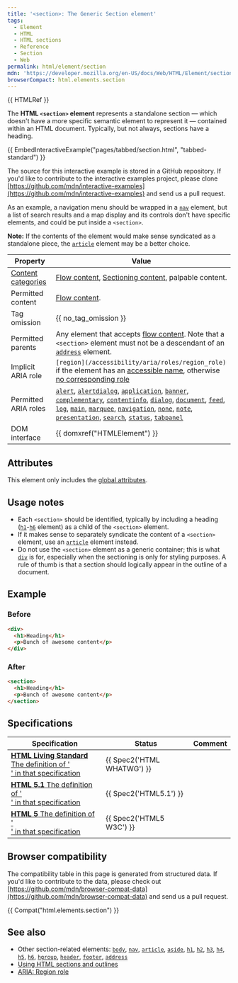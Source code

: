 ```yaml
---
title: '<section>: The Generic Section element'
tags:
  - Element
  - HTML
  - HTML sections
  - Reference
  - Section
  - Web
permalink: html/element/section
mdn: 'https://developer.mozilla.org/en-US/docs/Web/HTML/Element/section'
browserCompact: html.elements.section
---
```

{{ HTMLRef }}

The **HTML `<section>` element** represents a standalone section — which doesn't have a more specific semantic element to represent it — contained within an HTML document. Typically, but not always, sections have a heading.

{{ EmbedInteractiveExample("pages/tabbed/section.html", "tabbed-standard") }}

The source for this interactive example is stored in a GitHub repository. If you'd like to contribute to the interactive examples project, please clone [https://github.com/mdn/interactive-examples](https://github.com/mdn/interactive-examples) and send us a pull request.

As an example, a navigation menu should be wrapped in a [`nav`](/html/element/nav/) element, but a list of search results and a map display and its controls don't have specific elements, and could be put inside a `<section>`.

**Note:** If the contents of the element would make sense syndicated as a standalone piece, the [`article`](/html/element/article/) element may be a better choice.

| Property | Value |
| --- | --- |
| [Content categories](/html/content_categories) | [Flow content](/html/content_categories#flow_content), [Sectioning content](/html/content_categories#sectioning_content), palpable content. |
| Permitted content | [Flow content](/html/content_categories#flow_content). |
| Tag omission | {{ no_tag_omission }} |
| Permitted parents | Any element that accepts [flow content](/html/content_categories#flow_content). Note that a `<section>` element must not be a descendant of an [`address`](/html/element/address/) element. |
| Implicit ARIA role | `[region](/accessibility/aria/roles/region_role)` if the element has an [accessible name](https://developer.paciellogroup.com/blog/2017/04/what-is-an-accessible-name/), otherwise [no corresponding role](https://www.w3.org/TR/html-aria/#dfn-no-corresponding-role) |
| Permitted ARIA roles | [`alert`](https://w3c.github.io/aria/#alert), [`alertdialog`](https://w3c.github.io/aria/#alertdialog), [`application`](https://w3c.github.io/aria/#application), [`banner`](https://w3c.github.io/aria/#banner), [`complementary`](https://w3c.github.io/aria/#complementary), [`contentinfo`](https://w3c.github.io/aria/#contentinfo), [`dialog`](https://w3c.github.io/aria/#dialog), [`document`](https://w3c.github.io/aria/#document), [`feed`](https://w3c.github.io/aria/#feed), [`log`](https://w3c.github.io/aria/#log), [`main`](https://w3c.github.io/aria/#main), [`marquee`](https://w3c.github.io/aria/#marquee), [`navigation`](https://w3c.github.io/aria/#navigation), [`none`](https://w3c.github.io/aria/#none), [`note`](https://w3c.github.io/aria/#note), [`presentation`](https://w3c.github.io/aria/#presentation), [`search`](https://w3c.github.io/aria/#search), [`status`](https://w3c.github.io/aria/#status), [`tabpanel`](https://w3c.github.io/aria/#tabpanel) |
| DOM interface | {{ domxref("HTMLElement") }} |

## Attributes

This element only includes the [global attributes](/html/global_attributes).

## Usage notes

-   Each `<section>` should be identified, typically by including a heading ([`h1`](/html/element/h1/)-[`h6`](/html/element/h6/) element) as a child of the `<section>` element.
-   If it makes sense to separately syndicate the content of a `<section>` element, use an [`article`](/html/element/article/) element instead.
-   Do not use the `<section>` element as a generic container; this is what [`div`](/html/element/div/) is for, especially when the sectioning is only for styling purposes. A rule of thumb is that a section should logically appear in the outline of a document.

## Example

### Before

```html
<div>
  <h1>Heading</h1>
  <p>Bunch of awesome content</p>
</div>
```

### After

```html
<section>
  <h1>Heading</h1>
  <p>Bunch of awesome content</p>
</section>

```

## Specifications

| Specification | Status | Comment |
| --- | --- | --- |
| [**HTML Living Standard** The definition of '<section>' in that specification](https://html.spec.whatwg.org/multipage/sections.html#the-section-element) | {{ Spec2('HTML WHATWG') }} |  |
| [**HTML 5.1** The definition of '<section>' in that specification](https://www.w3.org/TR/html51/sections.html#the-section-element) | {{ Spec2('HTML5.1') }} |  |
| [**HTML 5** The definition of '<section>' in that specification](https://www.w3.org/TR/html52/sections.html#the-section-element) | {{ Spec2('HTML5 W3C') }} |  |

## Browser compatibility

The compatibility table in this page is generated from structured data. If you'd like to contribute to the data, please check out [https://github.com/mdn/browser-compat-data](https://github.com/mdn/browser-compat-data) and send us a pull request.

{{ Compat("html.elements.section") }}

## See also

-   Other section-related elements: [`body`](/html/element/body/), [`nav`](/html/element/nav/), [`article`](/html/element/article/), [`aside`](/html/element/aside/), [`h1`](/html/element/h1/), [`h2`](/html/element/h2/), [`h3`](/html/element/h3/), [`h4`](/html/element/h4/), [`h5`](/html/element/h5/), [`h6`](/html/element/h6/), [`hgroup`](/html/element/hgroup/), [`header`](/html/element/header/), [`footer`](/html/element/footer/), [`address`](/html/element/address/)
-   [Using HTML sections and outlines](/guide/html/using_html_sections_and_outlines)
-   [ARIA: Region role](/accessibility/aria/roles/region_role)
